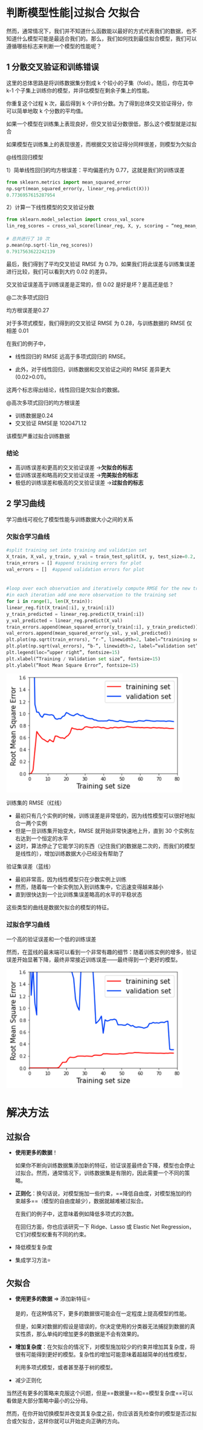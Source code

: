 # 判断模型性能|过拟合 欠拟合

然而，通常情况下，我们并不知道什么函数能以最好的方式代表我们的数据，也不知道什么模型可能是最适合我们的。那么，我们如何找到最佳拟合模型，我们可以遵循哪些标志来判断一个模型的性能呢？



## 1 分散交叉验证和训练错误

这里的总体思路是将训练数据集分割成 k 个较小的子集（fold）。随后，你在其中 k-1 个子集上训练你的模型，并评估模型在剩余子集上的性能。

你重复这个过程 k 次，最后得到 k 个评价分数。为了得到总体交叉验证得分，你可以简单地取 k 个分数的平均值。



如果一个模型在训练集上表现良好，但交叉验证分数很低，那么这个模型就是过拟合

如果模型在训练集上的表现很差，而根据交叉验证得分同样很差，则模型为欠拟合



@线性回归模型

1）简单线性回归的均方根误差：平均偏差约为 0.77，这就是我们的训练误差

```python
from sklearn.metrics import mean_squared_error
np.sqrt(mean_squared_error(y, linear_reg.predict(X)))
0.7736957615287954
```

2）计算一下线性模型的交叉验证分数

```python
from sklearn.model_selection import cross_val_score
lin_reg_scores = cross_val_score(linear_reg, X, y, scoring = “neg_mean_squared_error”, cv = 10)

# 总共进行了 10 次
p.mean(np.sqrt(-lin_reg_scores))
0.7917563622242139
```

最后，我们得到了平均交叉验证 RMSE 为 0.79。如果我们将此误差与训练集误差进行比较，我们可以看到大约 0.02 的差异。

交叉验证误差高于训练误差是正常的，但 0.02 是好是坏？是高还是低？





@二次多项式回归

均方根误差是0.27

对于多项式模型，我们得到的交叉验证 RMSE 为 0.28，与训练数据的 RMSE 仅相差 0.01



在我们的例子中，

- 线性回归的 RMSE 远高于多项式回归的 RMSE。

- 此外，对于线性回归，训练数据和交叉验证之间的 RMSE 差异更大 (0.02>0.01)。

这两个标志得出结论，线性回归是欠拟合的数据。





@高次多项式回归的均方根误差

- 训练数据是0.24
- 交叉验证 RMSE是 1020471.12

该模型严重过拟合训练数据



### 结论

- 高训练误差和更高的交叉验证误差 →**欠拟合的标志**
- 低训练误差和略高的交叉验证误差 →**完美拟合的标志**
- 极低的训练误差和极高的交叉验证误差 →**过拟合的标志**



## 2 学习曲线

学习曲线可视化了模型性能与训练数据大小之间的关系

### 欠拟合学习曲线

```python
#split training set into training and validation set
X_train, X_val, y_train, y_val = train_test_split(X, y, test_size=0.2, random_state=4)
train_errors = [] #append training errors for plot
val_errors = []  #append validation errors for plot


#loop over each observation and iteratively compute RMSE for the new training and the entire validation set
#in each iteration add one more observation to the training set
for i in range(1, len(X_train)):
linear_reg.fit(X_train[:i], y_train[:i])
y_train_predicted = linear_reg.predict(X_train[:i])
y_val_predicted = linear_reg.predict(X_val)
train_errors.append(mean_squared_error(y_train[:i], y_train_predicted))
val_errors.append(mean_squared_error(y_val, y_val_predicted))
plt.plot(np.sqrt(train_errors), “r-”, linewidth=2, label=”trainining set”)
plt.plot(np.sqrt(val_errors), “b-”, linewidth=2, label=”validation set”)
plt.legend(loc=”upper right”, fontsize=15)
plt.xlabel(“Training / Validation set size”, fontsize=15)
plt.ylabel(“Root Mean Square Error”, fontsize=15)
```

<img src="https://raw.githubusercontent.com/DaiDuncan/PicUploader/main/img2/20210317114628.png" alt="image-20210317114628405" style="zoom:80%;" />

训练集的 RMSE（红线）

- 最初只有几个实例的时候，训练误差是非常低的，因为线性模型可以很好地拟合一两个实例
- 但是一旦训练集开始变大，RMSE 就开始非常快速地上升，直到 30 个实例左右达到一个恒定的水平
- 这时，算法停止了它能学习的东西（记住我们的数据是二次的，而我们的模型是线性的），增加训练数据大小已经没有帮助了



验证集误差（蓝线）

- 最初非常高，因为线性模型只在少数实例上训练
- 然而，随着每一个新实例加入到训练集中，它迅速变得越来越小
- 直到很快达到一个比训练集误差略高的水平的平稳状态

这些类型的曲线是数据欠拟合的模型的特征。





### 过拟合学习曲线

一个高的验证误差和一个低的训练误差

然而，在蓝线的最末端可以看到一个非常有趣的细节：随着训练实例的增多，验证误差开始显著下降，最终非常接近训练误差——最终得到一个更好的模型。

<img src="https://raw.githubusercontent.com/DaiDuncan/PicUploader/main/img2/20210317114723.png" alt="image-20210317114722849" style="zoom:80%;" />



# 解决方法

## 过拟合

- **使用更多的数据**！

  如果你不断向训练数据集添加新的特征，验证误差最终会下降，模型也会停止过拟合。然而，通常情况下，训练数据集是有限的，因此需要一个不同的策略。

- **正则化**：换句话说，对模型施加一些约束，==降低自由度，对模型施加的约束越多==（模型的自由度越少），数据就越难被过拟合。

  在我们的例子中，这意味着例如降低多项式的次数。

  在回归方面，你也应该研究一下 Ridge、Lasso 或 Elastic Net Regression，它们对模型权重有不同的约束。

- 降低模型复杂度
- 集成学习方法⭐



## 欠拟合

- **使用更多的数据** => 添加新特征⭐

  是的，在这种情况下，更多的数据很可能会在一定程度上提高模型的性能。

  但是，如果对数据的假设是错误的，你决定使用的分类器无法捕捉到数据的真实性质，那么单纯的增加更多的数据是不会有效果的。

- **增加复杂度**：在欠拟合的情况下，对模型施加较少的约束并增加其复杂度，将很有可能得到更好的模型。复杂性的增加可能意味着超越简单的线性模型，

  利用多项式模型，或者甚至基于树的模型。
  
- 减少正则化





当然还有更多的策略来克服这个问题，但是==数据量==和==模型复杂度==可以看做是大部分策略中最小的公分母。

然而，在你开始切换模型并改变其复杂度之前，你应该首先检查你的模型是否过拟合或欠拟合，这样你就可以开始走向正确的方向。